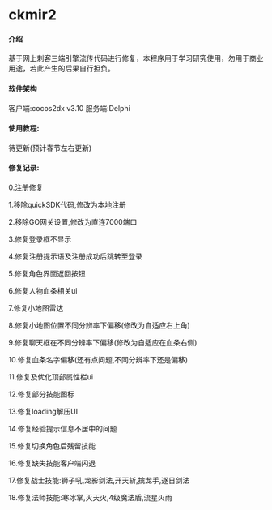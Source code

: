 # ckmir2

#### 介绍
基于网上刺客三端引擎流传代码进行修复，本程序用于学习研究使用，勿用于商业用途，若此产生的后果自行担负。

#### 软件架构
客户端:cocos2dx v3.10
服务端:Delphi

#### 使用教程:
待更新(预计春节左右更新)

#### 修复记录:
0.注册修复

1.移除quickSDK代码,修改为本地注册

2.移除GO网关设置,修改为直连7000端口

3.修复登录框不显示

4.修复注册提示语及注册成功后跳转至登录

5.修复角色界面返回按钮

6.修复人物血条相关ui

7.修复小地图雷达

8.修复小地图位置不同分辨率下偏移(修改为自适应右上角)

9.修复聊天框在不同分辨率下偏移(修改为自适应在血条右侧)

10.修复血条名字偏移(还有点问题,不同分辨率下还是偏移)

11.修复及优化顶部属性栏ui

12.修复部分技能图标

13.修复loading解压UI

14.修复经验提示信息不居中的问题

15.修复切换角色后残留技能

16.修复缺失技能客户端闪退

17.修复战士技能:狮子吼,龙影剑法,开天斩,擒龙手,逐日剑法

18.修复法师技能:寒冰掌,灭天火,4级魔法盾,流星火雨
